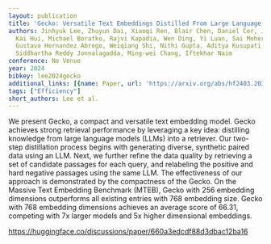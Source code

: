 ```yaml
---
layout: publication
title: 'Gecko: Versatile Text Embeddings Distilled From Large Language Models'
authors: Jinhyuk Lee, Zhuyun Dai, Xiaoqi Ren, Blair Chen, Daniel Cer, Jeremy R. Cole,
  Kai Hui, Michael Boratko, Rajvi Kapadia, Wen Ding, Yi Luan, Sai Meher Karthik Duddu,
  Gustavo Hernandez Abrego, Weiqiang Shi, Nithi Gupta, Aditya Kusupati, Prateek Jain,
  Siddhartha Reddy Jonnalagadda, Ming-wei Chang, Iftekhar Naim
conference: No Venue
year: 2024
bibkey: lee2024gecko
additional_links: [{name: Paper, url: 'https://arxiv.org/abs/hf2403.20327'}]
tags: ["Efficiency"]
short_authors: Lee et al.
---
```

We present Gecko, a compact and versatile text embedding model. Gecko achieves strong retrieval performance by leveraging a key idea: distilling knowledge from large language models (LLMs) into a retriever. Our two-step distillation process begins with generating diverse, synthetic paired data using an LLM. Next, we further refine the data quality by retrieving a set of candidate passages for each query, and relabeling the positive and hard negative passages using the same LLM. The effectiveness of our approach is demonstrated by the compactness of the Gecko. On the Massive Text Embedding Benchmark (MTEB), Gecko with 256 embedding dimensions outperforms all existing entries with 768 embedding size. Gecko with 768 embedding dimensions achieves an average score of 66.31, competing with 7x larger models and 5x higher dimensional embeddings.

https://huggingface.co/discussions/paper/660a3edcdf88d3dbac12ba16